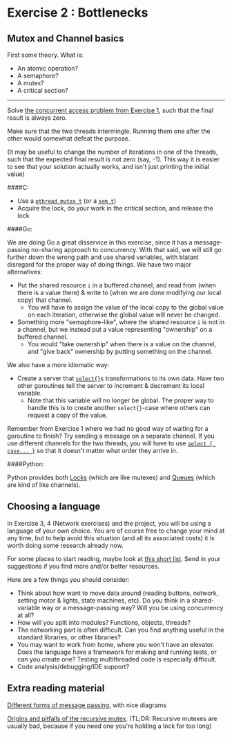 Exercise 2 : Bottlenecks
========================

Mutex and Channel basics
------------------------

First some theory. What is:
 - An atomic operation?
 - A semaphore?
 - A mutex?
 - A critical section?


___


Solve [the concurrent access problem from Exercise 1](https://github.com/klasbo/TTK4145/tree/master/Exercise1#4-finally-some-code), such that the final result is always zero.

Make sure that the two threads intermingle. Running them one after the other would somewhat defeat the purpose.

(It may be useful to change the number of iterations in one of the threads, such that the expected final result is not zero (say, -1). This way it is easier to see that your solution actually works, and isn't just printing the initial value)


####C:

 - Use a [`pthread_mutex_t`](http://pubs.opengroup.org/onlinepubs/7990989775/xsh/pthread.h.html) (or a [`sem_t`](http://pubs.opengroup.org/onlinepubs/7990989775/xsh/semaphore.h.html))
 - Acquire the lock, do your work in the critical section, and release the lock


####Go:

We are doing Go a great disservice in this exercise, since it has a message-passing no-sharing approach to concurrency. With that said, we will still go further down the wrong path and use shared variables, with blatant disregard for the proper way of doing things. We have two major alternatives:
 - Put the shared resource `i` in a buffered channel, and read from (when there is a value there) & write to (when we are done modifying our local copy) that channel.
   - You will have to assign the value of the local copy to the global value on each iteration, otherwise the global value will never be changed.
 - Something more "semaphore-like", where the shared resource `i` is not in a channel, but we instead put a value representing "ownership" on a buffered channel.
   - You would "take ownership" when there is a value on the channel, and "give back" ownership by putting something on the channel.

We also have a more idiomatic way:
 - Create a server that [`select{}`](http://golang.org/ref/spec#Select_statements)s transformations to its own data. Have two other goroutines tell the server to increment & decrement its local variable.
   - Note that this variable will no longer be global. The proper way to handle this is to create another `select{}`-case where others can request a copy of the value.


Remember from Exercise 1 where we had no good way of waiting for a goroutine to finish? Try sending a message on a separate channel. If you use different channels for the two threads, you will have to use [`select { case... }`](http://golang.org/ref/spec#Select_statements) so that it doesn't matter what order they arrive in.


####Python:

Python provides both [Locks](http://docs.python.org/2.7/library/threading.html#lock-objects) (which are like mutexes) and [Queues](http://docs.python.org/2/library/queue.html) (which are kind of like channels). 



Choosing a language
-------------------

In Exercise 3, 4 (Network exercises) and the project, you will be using a language of your own choice. You are of course free to change your mind at any time, but to help avoid this situation (and all its associated costs) it is worth doing some research already now.

For some places to start reading, maybe look at [this short list](https://github.com/klasbo/TTK4145/tree/master/Project#languages). Send in your suggestions if you find more and/or better resources.

Here are a few things you should consider:
 - Think about how want to move data around (reading buttons, network, setting motor & lights, state machines, etc). Do you think in a shared-variable way or a message-passing way? Will you be using concurrency at all?
 - How will you split into modules? Functions, objects, threads?
 - The networking part is often difficult. Can you find anything useful in the standard libraries, or other libraries?
 - You may want to work from home, where you won't have an elevator. Does the language have a framework for making and running tests, or can you create one? Testing multithreaded code is especially difficult.
 - Code analysis/debugging/IDE support?

Extra reading material
----------------------

[Different forms of message passing](http://cs.lmu.edu/~ray/notes/messagepassing/), with nice diagrams

[Origins and pitfalls of the recursive mutex](http://zaval.org/resources/library/butenhof1.html). (TL;DR: Recursive mutexes are usually bad, because if you need one you're holding a lock for too long)





